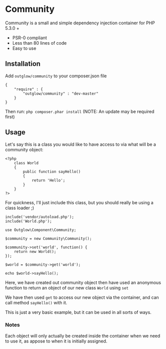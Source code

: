 # Community

Community is a small and simple dependency injection container for PHP 5.3.0 +

  - PSR-0 compliant
  - Less than 80 lines of code
  - Easy to use

## Installation
Add `outglow/community` to your composer.json file

    {
        "require" : {
            "outglow/community" : "dev-master"
        }
    }
Then run: `php composer.phar install`
(NOTE: An update may be required first)

## Usage
Let's say this is a class you would like to have access to via what will be a community object:

    <?php
        class World
        {
            public function sayHello()
            {
                return 'Hello';
            }
        }
    ?>

For quickness, I'll just include this class, but you should really be using a class loader ;)

    include('vendor/autoload.php');
    include('World.php');
    
    use Outglow\Component\Community;
    
    $community = new Community\Community();
    
    $community->set('world', function() {
        return new World();
    });
    
    $world = $community->get('world');
    
    echo $world->sayHello();
    
Here, we have created out community object then have used an anonymous function to return an object of our new class `World` using `set`

We have then used `get` to access our new object via the container, and can call method `sayHello()` with it.

This is just a very basic example, but it can be used in all sorts of ways.

### Notes
Each object will only actually be created inside the container when we need to use it, as appose to when it is initially assigned.